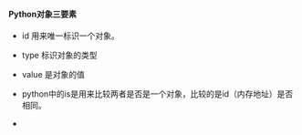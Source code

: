#### Python对象三要素
* id 用来唯一标识一个对象。
* type 标识对象的类型
* value 是对象的值

* python中的is是用来比较两者是否是一个对象，比较的是id（内存地址）是否相同。
* 